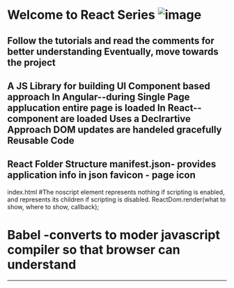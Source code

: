 # Welcome to React Series ![image](https://user-images.githubusercontent.com/65382019/129562195-4704d21a-3bba-4c1d-bf31-f1f70863645c.png)

Follow the tutorials and read the comments for better understanding
Eventually, move towards the project
------------------------------------
  
A JS Library for building UI
Component based approach 
In Angular--during Single Page applucation entire page is loaded
In React--component are loaded
Uses a Declrartive Approach
DOM updates are handeled gracefully
Reusable Code
--------------
React Folder Structure
manifest.json- provides application info in json 
favicon - page icon
--------
index.html
#The noscript element represents nothing if scripting 
is enabled, and represents its children if scripting is disabled. 
ReactDom.render(what to show, where to show, callback);
# Babel -converts to moder javascript compiler so that browser can understand
---------
